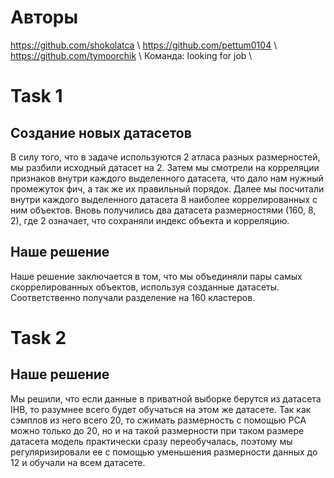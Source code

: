 # Авторы
https://github.com/shokolatca \\
https://github.com/pettum0104 \\
https://github.com/tymoorchik \\
Команда: looking for job \\

# Task 1

## Создание новых датасетов

В силу того, что в задаче используются 2 атласа разных размерностей, мы разбили исходный датасет на 2. Затем мы смотрели на корреляции признаков внутри каждого выделенного датасета, что дало нам нужный промежуток фич, а так же их правильный порядок. Далее мы посчитали внутри каждого выделенного датасета 8 наиболее коррелированных  с ним объектов. Вновь получились два датасета размерностями (160, 8, 2), где 2 означает, что сохраняли индекс объекта и корреляцию. 

## Наше решение

Наше решение заключается в том, что мы объединяли пары самых скоррелированных объектов, используя созданные датасеты. Соответственно получали разделение на 160 кластеров.

# Task 2

## Наше решение

Мы решили, что если данные в приватной выборке берутся из датасета IHB, то разумнее всего будет обучаться на этом же датасете. Так как сэмплов из него всего 20, то сжимать размерность с помощью PCA можно только до 20, но и на такой размерности при таком размере датасета модель практически сразу переобучалась, поэтому мы регуляризировали ее с помощью уменьшения размерности данных до 12 и обучали на всем датасете.
